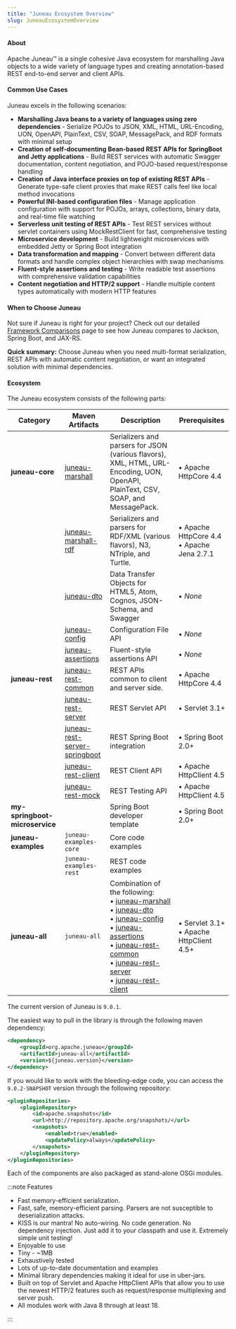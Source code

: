 ```yaml
---
title: "Juneau Ecosystem Overview"
slug: JuneauEcosystemOverview
---
```


#### About

Apache Juneau™ is a single cohesive Java ecosystem for marshalling Java objects to a wide variety of language types and 
creating annotation-based REST end-to-end server and client APIs.

#### Common Use Cases

Juneau excels in the following scenarios:

* **Marshalling Java beans to a variety of languages using zero dependencies** - Serialize POJOs to JSON, XML, HTML, URL-Encoding, UON, OpenAPI, PlainText, CSV, SOAP, MessagePack, and RDF formats with minimal setup
* **Creation of self-documenting Bean-based REST APIs for SpringBoot and Jetty applications** - Build REST services with automatic Swagger documentation, content negotiation, and POJO-based request/response handling
* **Creation of Java interface proxies on top of existing REST APIs** - Generate type-safe client proxies that make REST calls feel like local method invocations
* **Powerful INI-based configuration files** - Manage application configuration with support for POJOs, arrays, collections, binary data, and real-time file watching
* **Serverless unit testing of REST APIs** - Test REST services without servlet containers using MockRestClient for fast, comprehensive testing
* **Microservice development** - Build lightweight microservices with embedded Jetty or Spring Boot integration
* **Data transformation and mapping** - Convert between different data formats and handle complex object hierarchies with swap mechanisms
* **Fluent-style assertions and testing** - Write readable test assertions with comprehensive validation capabilities
* **Content negotiation and HTTP/2 support** - Handle multiple content types automatically with modern HTTP features

#### When to Choose Juneau

Not sure if Juneau is right for your project? Check out our detailed [Framework Comparisons](/docs/topics/FrameworkComparisons) page to see how Juneau compares to Jackson, Spring Boot, and JAX-RS.

**Quick summary:** Choose Juneau when you need multi-format serialization, REST APIs with automatic content negotiation, or want an integrated solution with minimal dependencies.

#### Ecosystem

The Juneau ecosystem consists of the following parts:

| Category | Maven Artifacts | Description | Prerequisites |
|----------|------------------|-------------|---------------|
| **juneau-core** | [juneau-marshall](/docs/topics/JuneauMarshallBasics) | Serializers and parsers for JSON (various flavors), XML, HTML, URL-Encoding, UON, OpenAPI, PlainText, CSV, SOAP, and MessagePack. | • Apache HttpCore 4.4 |
| | [juneau-marshall-rdf](/docs/topics/Module-juneau-marshall-rdf) | Serializers and parsers for RDF/XML (various flavors), N3, NTriple, and Turtle. | • Apache HttpCore 4.4<br/>• Apache Jena 2.7.1 |
| | [juneau-dto](/docs/topics/JuneauDtoBasics) | Data Transfer Objects for HTML5, Atom, Cognos, JSON-Schema, and Swagger | • *None* |
| | [juneau-config](/docs/topics/JuneauConfigBasics) | Configuration File API | • *None* |
| | [juneau-assertions](/docs/topics/JuneauAssertionBasics) | Fluent-style assertions API | • *None* |
| **juneau-rest** | [juneau-rest-common](/docs/topics/JuneauRestCommonBasics) | REST APIs common to client and server side. | • Apache HttpCore 4.4 |
| | [juneau-rest-server](/docs/topics/JuneauRestServerBasics) | REST Servlet API | • Servlet 3.1+ |
| | [juneau-rest-server-springboot](/docs/topics/JuneauRestServerSpringbootBasics) | REST Spring Boot integration | • Spring Boot 2.0+ |
| | [juneau-rest-client](/docs/topics/JuneauRestClientBasics) | REST Client API | • Apache HttpClient 4.5 |
| | [juneau-rest-mock](/docs/topics/JuneauRestMockBasics) | REST Testing API | • Apache HttpClient 4.5 |
| **my-springboot-microservice** | | Spring Boot developer template | • Spring Boot 2.0+ |
| **juneau-examples** | `juneau-examples-core` | Core code examples | |
| | `juneau-examples-rest` | REST code examples | |
| **juneau-all** | `juneau-all` | Combination of the following:<br/>• [juneau-marshall](/docs/topics/JuneauMarshallBasics)<br/>• [juneau-dto](/docs/topics/JuneauDtoBasics)<br/>• [juneau-config](/docs/topics/JuneauConfigBasics)<br/>• [juneau-assertions](/docs/topics/JuneauAssertionBasics)<br/>• [juneau-rest-common](/docs/topics/JuneauRestCommonBasics)<br/>• [juneau-rest-server](/docs/topics/JuneauRestServerBasics)<br/>• [juneau-rest-client](/docs/topics/JuneauRestClientBasics) | • Servlet 3.1+<br/>• Apache HttpClient 4.5+ |

The current version of Juneau is `9.0.1`.

The easiest way to pull in the library is through the following maven dependency:

```xml
<dependency>
    <groupId>org.apache.juneau</groupId>
    <artifactId>juneau-all</artifactId>
    <version>${juneau.version}</version>
</dependency>
```

If you would like to work with the bleeding-edge code, you can access the `9.0.2-SNAPSHOT` version through the 
following repository:

```xml
<pluginRepositories>
    <pluginRepository>
        <id>apache.snapshots</id>
        <url>http://repository.apache.org/snapshots/</url>
        <snapshots>
            <enabled>true</enabled>
            <updatePolicy>always</updatePolicy>
        </snapshots>
    </pluginRepository>
</pluginRepositories>
```

Each of the components are also packaged as stand-alone OSGi modules.

:::note Features

- Fast memory-efficient serialization.
- Fast, safe, memory-efficient parsing. Parsers are not susceptible to deserialization attacks.
- KISS is our mantra! 
No auto-wiring. 
No code generation. 
No dependency injection. 
Just add it to your classpath and use it. 
Extremely simple unit testing!
- Enjoyable to use
- Tiny - ~1MB
- Exhaustively tested
- Lots of up-to-date documentation and examples
- Minimal library dependencies making it ideal for use in uber-jars.
- Built on top of Servlet and Apache HttpClient APIs that allow you to use the newest HTTP/2 features such as 
request/response multiplexing and server push.
- All modules work with Java 8 through at least 18.

:::